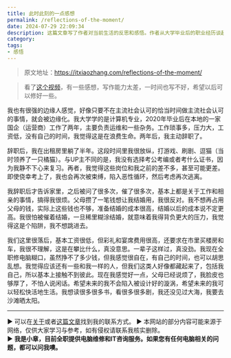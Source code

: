 ```yaml
---
title: 此时此刻的一点感想
permalink: /reflections-of-the-moment/
date: 2024-07-29 22:09:34
description: 这篇文章写了作者对当前生活的反思和感悟。作者从大学毕业后的职业经历谈起，描述了在国企工作的压力和辞职后的放纵时光，探讨了对主流社会价值观的质疑和对自由生活的追求，表达了对未来轻松快活生活的期望。
category:
tags:
- 感悟
---
```


> 原文地址：<https://itxiaozhang.com/reflections-of-the-moment/>

> 看了[这个视频](https://www.bilibili.com/video/BV1N142187gf)，有一些感想，写作能力太差，一时间也写不好，希望以后可以修好一些。

我也有很强的边缘人感觉，好像只要不在主流社会认可的恰当时间做主流社会认可的事情，就会被边缘化。我大学学的是计算机专业，2020年毕业后在本地的一家国企（运营商）工作了两年，主要负责运维和一些杂务。工作琐事多，压力大，工资低，没有自己的时间，我觉得这是在浪费生命。两年后，我主动辞职了。

辞职后，我在出租房里躺了半年。这段时间里我很放纵，打游戏、刷剧、逗猫（当时领养了一只橘猫）。与UP主不同的是，我没有选择考公考编或者考什么证书，因为我静不下心来复习。再者，我觉得这些岗位和我之前的差不多，甚至可能更差。即使侥幸考上了，我也会再次被束缚，陷入恶性循环，然后考虑再次逃离。

我辞职后才告诉家里，之后被问了很多次，催了很多次，基本上都是关于工作和相亲的事情，搞得我很烦。父母攒了一笔钱想让我结婚用，我很反对。我不想再占用父母的钱，实际上这些钱也不够，准备结婚的成本很高，结婚以后的成本说不定更高。我很怕被催着结婚，一旦稀里糊涂结婚，就意味着我得背负更大的压力，我觉得这是个陷阱，我不想跳进去。

我们这里很落后，基本工资很低，但彩礼和宴席费用很高，还要求在市里买楼房和车，我很不理解，这是在攀比什么，真没意思。一辈子这样过，真没劲。我现在全职修电脑糊口，虽然挣不了多少钱，但我感觉很自在，有自己的时间，也可以胡思乱想。我觉得应该还有一些和我一样的人，但我们这类人好像都藏起来了，包括我自己，所以基本上接触不到彼此。现在我感觉好一点，父母已经说烦了，我脸皮也够厚了，不怕人说闲话。希望未来的我不会陷入被设计好的漩涡，希望未来的我可以轻松快活地生活。我想读很多很多书，看很多很多剧，我还没见过大海，我要去沙滩晒太阳。

---
▶ 可以在[关于](https://itxiaozhang.com/about/)或者[这篇文章](https://itxiaozhang.com/about-computer-repair-services-with-me/)找到我的联系方式。
▶ 本网站的部分内容可能来源于网络，仅供大家学习与参考，如有侵权请联系我核实删除。  
▶ **我是小章，目前全职提供电脑维修和IT咨询服务。如果您有任何电脑相关的问题，都可以问我噢。**  
